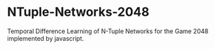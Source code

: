# NTuple-Networks-2048

Temporal Difference Learning of N-Tuple Networks for the Game 2048 implemented by javascript.
